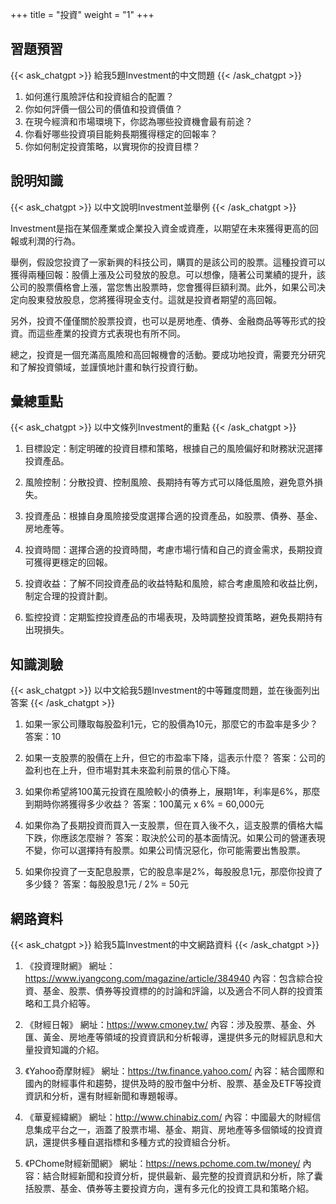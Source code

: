 +++
title = "投資"
weight = "1"
+++
## 習題預習
{{< ask_chatgpt >}}
給我5題Investment的中文問題
{{< /ask_chatgpt >}}



1. 如何進行風險評估和投資組合的配置？
2. 你如何評價一個公司的價值和投資價值？
3. 在現今經濟和市場環境下，你認為哪些投資機會最有前途？
4. 你看好哪些投資項目能夠長期獲得穩定的回報率？
5. 你如何制定投資策略，以實現你的投資目標？   

## 說明知識
{{< ask_chatgpt >}}
以中文說明Investment並舉例
{{< /ask_chatgpt >}}



Investment是指在某個產業或企業投入資金或資產，以期望在未來獲得更高的回報或利潤的行為。

舉例，假設您投資了一家新興的科技公司，購買的是該公司的股票。這種投資可以獲得兩種回報：股價上漲及公司發放的股息。可以想像，隨著公司業績的提升，該公司的股票價格會上漲，當您售出股票時，您會獲得巨額利潤。此外，如果公司决定向股東發放股息，您將獲得現金支付。這就是投資者期望的高回報。

另外，投資不僅僅關於股票投資，也可以是房地產、債券、金融商品等等形式的投資。而這些產業的投資方式表現也有所不同。

總之，投資是一個充滿高風險和高回報機會的活動。要成功地投資，需要充分研究和了解投資領域，並謹慎地計畫和執行投資行動。   

## 彙總重點
{{< ask_chatgpt >}}
以中文條列Investment的重點
{{< /ask_chatgpt >}}



1. 目標設定：制定明確的投資目標和策略，根據自己的風險偏好和財務狀況選擇投資產品。

2. 風險控制：分散投資、控制風險、長期持有等方式可以降低風險，避免意外損失。

3. 投資產品：根據自身風險接受度選擇合適的投資產品，如股票、債券、基金、房地產等。

4. 投資時間：選擇合適的投資時間，考慮市場行情和自己的資金需求，長期投資可獲得更穩定的回報。

5. 投資收益：了解不同投資產品的收益特點和風險，綜合考慮風險和收益比例，制定合理的投資計劃。

6. 監控投資：定期監控投資產品的市場表現，及時調整投資策略，避免長期持有出現損失。   

## 知識測驗
{{< ask_chatgpt >}}
以中文給我5題Investment的中等難度問題，並在後面列出答案
{{< /ask_chatgpt >}}



1. 如果一家公司賺取每股盈利1元，它的股價為10元，那麼它的市盈率是多少？
答案：10

2. 如果一支股票的股價在上升，但它的市盈率下降，這表示什麼？
答案：公司的盈利也在上升，但市場對其未來盈利前景的信心下降。

3. 如果你希望將100萬元投資在風險較小的債券上，展期1年，利率是6%，那麼到期時你將獲得多少收益？
答案：100萬元 x 6% = 60,000元

4. 如果你為了長期投資而買入一支股票，但在買入後不久，這支股票的價格大幅下跌，你應該怎麼辦？
答案：取決於公司的基本面情況。如果公司的營運表現不變，你可以選擇持有股票。如果公司情況惡化，你可能需要出售股票。

5. 如果你投資了一支配息股票，它的股息率是2%，每股股息1元，那麼你投資了多少錢？
答案：每股股息1元 / 2% = 50元   

## 網路資料
{{< ask_chatgpt >}}
給我5篇Investment的中文網路資料
{{< /ask_chatgpt >}}



1. 《投資理財網》
網址：https://www.iyangcong.com/magazine/article/384940
內容：包含綜合投資、基金、股票、債券等投資標的的討論和評論，以及適合不同人群的投資策略和工具介紹等。

2. 《財經日報》
網址：https://www.cmoney.tw/
內容：涉及股票、基金、外匯、黃金、房地產等領域的投資資訊和分析報導，還提供多元的財經訊息和大量投資知識的介紹。

3. 《Yahoo奇摩財經》
網址：https://tw.finance.yahoo.com/
內容：結合國際和國內的財經事件和趨勢，提供及時的股市盤中分析、股票、基金及ETF等投資資訊和分析，還有財經新聞和專題報導。

4. 《華夏經緯網》
網址：http://www.chinabiz.com/
內容：中國最大的財經信息集成平台之一，涵蓋了股票市場、基金、期貨、房地產等多個領域的投資資訊，還提供多種自選指標和多種方式的投資組合分析。

5. 《PChome財經新聞網》
網址：https://news.pchome.com.tw/money/
內容：結合財經新聞和投資分析，提供最新、最完整的投資資訊和分析，除了囊括股票、基金、債券等主要投資方向，還有多元化的投資工具和策略介紹。   

